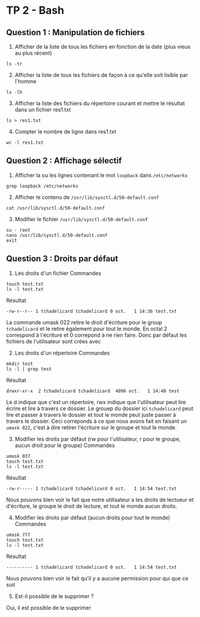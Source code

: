 # TP 2 - Bash

## Question 1 : Manipulation de fichiers

1. Afficher de la liste de tous les fichiers en fonction de la date (plus vieux au plus récent)
```
ls -tr
```

2. Afficher la liste de tous les fichiers de façon à ce qu'elle soit lisible par l'homme
```
ls -lh
```

3. Afficher la liste des fichiers du répertoire courant et mettre le résultat dans un fichier res1.txt
```
ls > res1.txt
```

4. Compter le nombre de ligne dans res1.txt
```
wc -l res1.txt
```

## Question 2 : Affichage sélectif

1. Afficher la ou les lignes contenant le mot `loopback` dans `/etc/networks`
```
grep loopback /etc/networks
```

2. Afficher le contenu de `/usr/lib/sysctl.d/50-default.conf`
```
cat /usr/lib/sysctl.d/50-default.conf
```

3. Modifier le fichier `/usr/lib/sysctl.d/50-default.conf`
```
su - root
nano /usr/lib/sysctl.d/50-default.conf
exit
```

## Question 3 : Droits par défaut

1. Les droits d'un fichier
Commandes
```
touch test.txt
ls -l test.txt
```
Résultat
```
-rw-r--r-- 1 tchadelicard tchadelicard 0 oct.   1 14:36 test.txt
```
La commande umask 022 retire le droit d'écriture pour le group `tchadelicard` et le retire également pour tout le monde. En octal 2 correspond à l'écriture et 0 correpond à ne rien faire. Donc par défaut les fichiers de l'utilisateur sont crées avec 

2. Les droits d'un répertoire
Commandes
```
mkdir test
ls -l | grep test
```
Résultat
```
drwxr-xr-x  2 tchadelicard tchadelicard  4096 oct.   1 14:40 test
```
Le d indique que c'est un répertoire, rwx indique que l'utilisateur peut lire écrire et lire à travers ce dossier. Le grouep du dossier ici `tchadelicard` peut lire et passer à travers le dossier et tout le monde peut juste passer à travers le dossier. Ceci correponds à ce que nous avons fait en faisant un `umask 022`, c'est à dire retirer l'écriture sur le groupe et tout le monde.

3. Modifier les droits par défaut (rw pour l'utilisateur, r pour le groupe, aucun droit pour le groupe)
Commandes
```
umask 037
touch test.txt
ls -l test.txt
```
Résultat
```
-rw-r----- 1 tchadelicard tchadelicard 0 oct.   1 14:54 test.txt
```
Nous pouvons bien voir le fait que notre utilisateur a les droits de lectueur et d'écriture, le groupe le droit de lecture, et tout le monde aucun droits.

4. Modifier les droits par défaut (aucun droits pour tout le monde)
Commandes
```
umask 777
touch test.txt
ls -l test.txt
```
Résultat
```
---------- 1 tchadelicard tchadelicard 0 oct.   1 14:54 test.txt
```
Nous pouvons bien voir le fait qu'il y a aucune permission pour qui que ce soit

5. Est-il possible de le supprimer ?

Oui, il est possible de le supprimer
